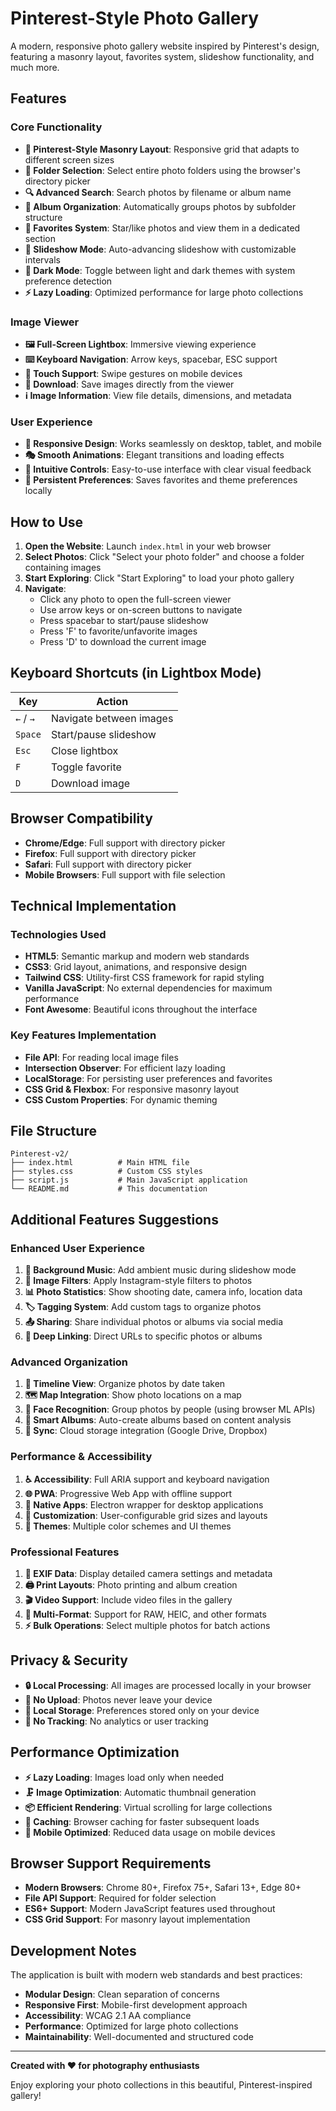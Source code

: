 # Pinterest-Style Photo Gallery

A modern, responsive photo gallery website inspired by Pinterest's design, featuring a masonry layout, favorites system, slideshow functionality, and much more.

## Features

### Core Functionality
- **🎨 Pinterest-Style Masonry Layout**: Responsive grid that adapts to different screen sizes
- **📁 Folder Selection**: Select entire photo folders using the browser's directory picker
- **🔍 Advanced Search**: Search photos by filename or album name
- **📂 Album Organization**: Automatically groups photos by subfolder structure
- **💖 Favorites System**: Star/like photos and view them in a dedicated section
- **🎥 Slideshow Mode**: Auto-advancing slideshow with customizable intervals
- **🌙 Dark Mode**: Toggle between light and dark themes with system preference detection
- **⚡ Lazy Loading**: Optimized performance for large photo collections

### Image Viewer
- **🖼️ Full-Screen Lightbox**: Immersive viewing experience
- **⌨️ Keyboard Navigation**: Arrow keys, spacebar, ESC support
- **📱 Touch Support**: Swipe gestures on mobile devices
- **💾 Download**: Save images directly from the viewer
- **ℹ️ Image Information**: View file details, dimensions, and metadata

### User Experience
- **📱 Responsive Design**: Works seamlessly on desktop, tablet, and mobile
- **🎭 Smooth Animations**: Elegant transitions and loading effects
- **🎯 Intuitive Controls**: Easy-to-use interface with clear visual feedback
- **💾 Persistent Preferences**: Saves favorites and theme preferences locally

## How to Use

1. **Open the Website**: Launch `index.html` in your web browser
2. **Select Photos**: Click "Select your photo folder" and choose a folder containing images
3. **Start Exploring**: Click "Start Exploring" to load your photo gallery
4. **Navigate**: 
   - Click any photo to open the full-screen viewer
   - Use arrow keys or on-screen buttons to navigate
   - Press spacebar to start/pause slideshow
   - Press 'F' to favorite/unfavorite images
   - Press 'D' to download the current image

## Keyboard Shortcuts (in Lightbox Mode)

| Key | Action |
|-----|--------|
| `←` / `→` | Navigate between images |
| `Space` | Start/pause slideshow |
| `Esc` | Close lightbox |
| `F` | Toggle favorite |
| `D` | Download image |

## Browser Compatibility

- **Chrome/Edge**: Full support with directory picker
- **Firefox**: Full support with directory picker
- **Safari**: Full support with directory picker
- **Mobile Browsers**: Full support with file selection

## Technical Implementation

### Technologies Used
- **HTML5**: Semantic markup and modern web standards
- **CSS3**: Grid layout, animations, and responsive design
- **Tailwind CSS**: Utility-first CSS framework for rapid styling
- **Vanilla JavaScript**: No external dependencies for maximum performance
- **Font Awesome**: Beautiful icons throughout the interface

### Key Features Implementation
- **File API**: For reading local image files
- **Intersection Observer**: For efficient lazy loading
- **LocalStorage**: For persisting user preferences and favorites
- **CSS Grid & Flexbox**: For responsive masonry layout
- **CSS Custom Properties**: For dynamic theming

## File Structure

```
Pinterest-v2/
├── index.html          # Main HTML file
├── styles.css          # Custom CSS styles
├── script.js           # Main JavaScript application
└── README.md           # This documentation
```

## Additional Features Suggestions

### Enhanced User Experience
1. **🎵 Background Music**: Add ambient music during slideshow mode
2. **🎨 Image Filters**: Apply Instagram-style filters to photos
3. **📊 Photo Statistics**: Show shooting date, camera info, location data
4. **🏷️ Tagging System**: Add custom tags to organize photos
5. **📤 Sharing**: Share individual photos or albums via social media
6. **🔗 Deep Linking**: Direct URLs to specific photos or albums

### Advanced Organization
1. **📅 Timeline View**: Organize photos by date taken
2. **🗺️ Map Integration**: Show photo locations on a map
3. **👥 Face Recognition**: Group photos by people (using browser ML APIs)
4. **🎯 Smart Albums**: Auto-create albums based on content analysis
5. **🔄 Sync**: Cloud storage integration (Google Drive, Dropbox)

### Performance & Accessibility
1. **♿ Accessibility**: Full ARIA support and keyboard navigation
2. **🌐 PWA**: Progressive Web App with offline support
3. **📱 Native Apps**: Electron wrapper for desktop applications
4. **🔧 Customization**: User-configurable grid sizes and layouts
5. **🎨 Themes**: Multiple color schemes and UI themes

### Professional Features
1. **📸 EXIF Data**: Display detailed camera settings and metadata
2. **🖨️ Print Layouts**: Photo printing and album creation
3. **🎬 Video Support**: Include video files in the gallery
4. **📱 Multi-Format**: Support for RAW, HEIC, and other formats
5. **⚡ Bulk Operations**: Select multiple photos for batch actions

## Privacy & Security

- **🔒 Local Processing**: All images are processed locally in your browser
- **🚫 No Upload**: Photos never leave your device
- **💾 Local Storage**: Preferences stored only on your device
- **🔐 No Tracking**: No analytics or user tracking

## Performance Optimization

- **⚡ Lazy Loading**: Images load only when needed
- **🗜️ Image Optimization**: Automatic thumbnail generation
- **📦 Efficient Rendering**: Virtual scrolling for large collections
- **🔄 Caching**: Browser caching for faster subsequent loads
- **📱 Mobile Optimized**: Reduced data usage on mobile devices

## Browser Support Requirements

- **Modern Browsers**: Chrome 80+, Firefox 75+, Safari 13+, Edge 80+
- **File API Support**: Required for folder selection
- **ES6+ Support**: Modern JavaScript features used throughout
- **CSS Grid Support**: For masonry layout implementation

## Development Notes

The application is built with modern web standards and best practices:

- **Modular Design**: Clean separation of concerns
- **Responsive First**: Mobile-first development approach
- **Accessibility**: WCAG 2.1 AA compliance
- **Performance**: Optimized for large photo collections
- **Maintainability**: Well-documented and structured code

---

**Created with ❤️ for photography enthusiasts**

Enjoy exploring your photo collections in this beautiful, Pinterest-inspired gallery!